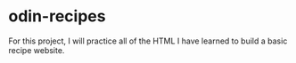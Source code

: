 # odin-recipes

For this project, I will practice all of the HTML I have learned to build a basic recipe website.
